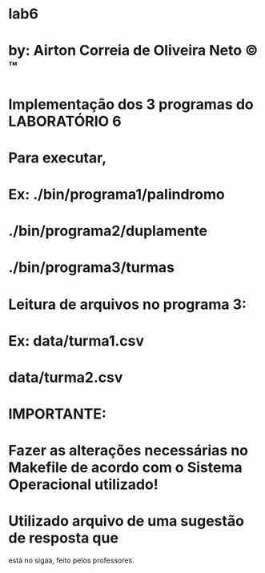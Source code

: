 ﻿# lab6
# by: Airton Correia de Oliveira Neto © ™
#
# Implementação dos 3 programas do LABORATÓRIO 6
# Para executar,
#   Ex: ./bin/programa1/palindromo
#       ./bin/programa2/duplamente
#       ./bin/programa3/turmas

# Leitura de arquivos no programa 3:
#   Ex: data/turma1.csv
#       data/turma2.csv

# IMPORTANTE:
# Fazer as alterações necessárias no Makefile de acordo com o Sistema Operacional utilizado!

# Utilizado arquivo de uma sugestão de resposta que
está no sigaa, feito pelos professores.